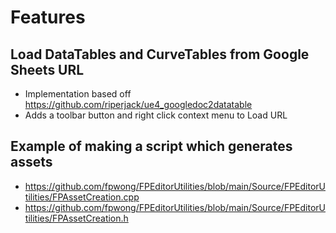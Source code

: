# Features

## Load DataTables and CurveTables from Google Sheets URL

* Implementation based off https://github.com/riperjack/ue4_googledoc2datatable
* Adds a toolbar button and right click context menu to Load URL

## Example of making a script which generates assets

* https://github.com/fpwong/FPEditorUtilities/blob/main/Source/FPEditorUtilities/FPAssetCreation.cpp
* https://github.com/fpwong/FPEditorUtilities/blob/main/Source/FPEditorUtilities/FPAssetCreation.h